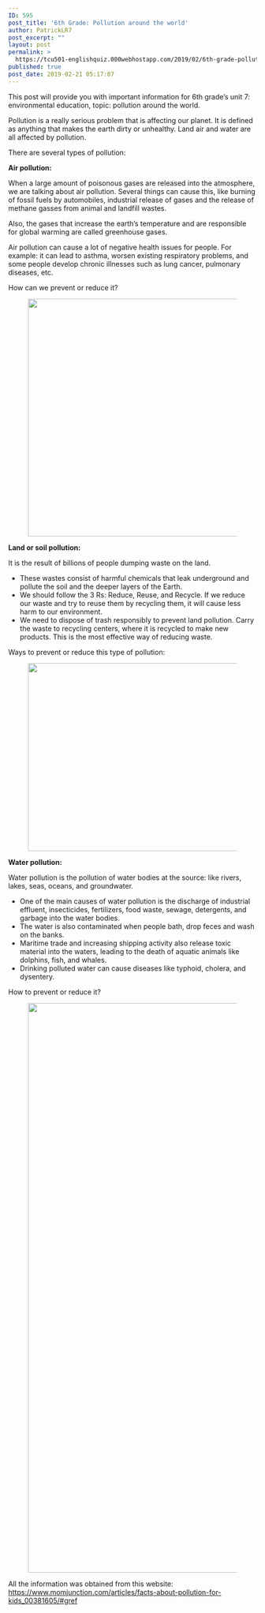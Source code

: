 ```yaml
---
ID: 595
post_title: '6th Grade: Pollution around the world'
author: PatrickLR7
post_excerpt: ""
layout: post
permalink: >
  https://tcu501-englishquiz.000webhostapp.com/2019/02/6th-grade-pollution-around-the-world
published: true
post_date: 2019-02-21 05:17:07
---
```

<!-- wp:paragraph -->
<p>This post will provide you with important information for 6th grade’s unit 7: environmental education, topic: pollution around the world. <br></p>
<!-- /wp:paragraph -->

<!-- wp:paragraph -->
<p>Pollution is a really serious problem that is affecting our planet. It is defined as anything that makes the earth dirty or unhealthy. Land air and water are all affected by pollution. </p>
<!-- /wp:paragraph -->

<!-- wp:paragraph -->
<p>There are several types of pollution:</p>
<!-- /wp:paragraph -->

<!-- wp:paragraph -->
<p><strong>Air pollution: </strong></p>
<!-- /wp:paragraph -->

<!-- wp:paragraph -->
<p>When a large amount of poisonous gases are released into the atmosphere, we are talking about air pollution. Several things can cause this, like burning of fossil fuels by automobiles, industrial release of gases and the release of methane gasses from animal and landfill wastes.</p>
<!-- /wp:paragraph -->

<!-- wp:paragraph -->
<p>Also, the gases that increase the earth’s temperature and are responsible for global warming are called greenhouse gases.</p>
<!-- /wp:paragraph -->

<!-- wp:paragraph -->
<p>Air pollution can cause a lot of negative health issues for people. For example: it can lead to asthma, worsen existing respiratory problems, and some people develop chronic illnesses such as lung cancer, pulmonary diseases, etc.</p>
<!-- /wp:paragraph -->

<!-- wp:paragraph -->
<p>How can we prevent or reduce it?</p>
<!-- /wp:paragraph -->

<!-- wp:image {"align":"center","width":561,"height":482} -->
<div class="wp-block-image"><figure class="aligncenter is-resized"><img src="https://www.turacoz.com/wp-content/uploads/2015/09/new.jpg?x26896" alt="" width="561" height="482"/></figure></div>
<!-- /wp:image -->

<!-- wp:paragraph -->
<p><strong>Land or soil pollution:</strong></p>
<!-- /wp:paragraph -->

<!-- wp:paragraph -->
<p>It is the result of billions of people dumping waste on the land. </p>
<!-- /wp:paragraph -->

<!-- wp:list -->
<ul><li>These wastes consist of harmful chemicals that leak underground and pollute the soil and the deeper layers of the Earth.</li><li>We should follow the 3 Rs: Reduce, Reuse, and Recycle. If we reduce our waste and try to reuse them by recycling them, it will cause less harm to our environment.</li><li>We need to dispose of trash responsibly to prevent land pollution. Carry the waste to recycling centers, where it is recycled to make new products. This is the most effective way of reducing waste.</li></ul>
<!-- /wp:list -->

<!-- wp:paragraph -->
<p>Ways to prevent or reduce this type of pollution:</p>
<!-- /wp:paragraph -->

<!-- wp:image {"align":"center","width":508,"height":381} -->
<div class="wp-block-image"><figure class="aligncenter is-resized"><img src="https://image.slideserve.com/424711/slide13-n.jpg" alt="" width="508" height="381"/></figure></div>
<!-- /wp:image -->

<!-- wp:paragraph -->
<p><strong>Water pollution:</strong></p>
<!-- /wp:paragraph -->

<!-- wp:paragraph -->
<p>Water pollution is the pollution of water bodies at the source: like rivers, lakes, seas, oceans, and groundwater.<br></p>
<!-- /wp:paragraph -->

<!-- wp:list -->
<ul><li>One of the main causes of water pollution is the discharge of industrial effluent, insecticides, fertilizers, food waste, sewage, detergents, and garbage into the water bodies.</li><li>The water is also contaminated when people bath, drop feces and wash on the banks.</li><li>Maritime trade and increasing shipping activity also release toxic material into the waters, leading to the death of aquatic animals like dolphins, fish, and whales.</li><li>Drinking polluted water can cause diseases like typhoid, cholera, and dysentery.</li></ul>
<!-- /wp:list -->

<!-- wp:paragraph -->
<p>How to prevent or reduce it?</p>
<!-- /wp:paragraph -->

<!-- wp:image {"align":"center","width":497,"height":1155} -->
<div class="wp-block-image"><figure class="aligncenter is-resized"><img src="http://all-about-water-filters.com/wp-content/uploads/2017/04/8-Ways-to-Prevent-Water-Pollution.jpg?x57592" alt="" width="497" height="1155"/></figure></div>
<!-- /wp:image -->

<!-- wp:paragraph -->
<p>All the information was obtained from this website: <a href="https://www.momjunction.com/articles/facts-about-pollution-for-kids_00381605/#gref">https://www.momjunction.com/articles/facts-about-pollution-for-kids_00381605/#gref</a><br></p>
<!-- /wp:paragraph -->